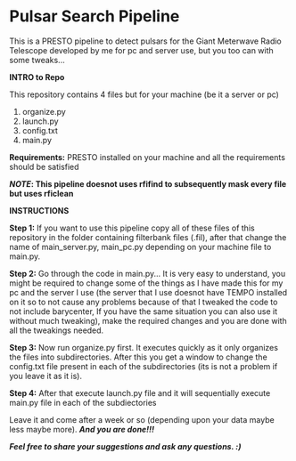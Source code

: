 # Pulsar Search Pipeline
This is a PRESTO pipeline to detect pulsars for the Giant Meterwave Radio Telescope developed by me for pc and server use, but you too can with some tweaks...

**INTRO to Repo**

This repository contains 4 files but for your machine (be it a server or pc)
1. organize.py
2. launch.py
3. config.txt
4. main.py

**Requirements:**
PRESTO installed on your machine and all the requirements should be satisfied

**_NOTE_: This pipeline doesnot uses rfifind to subsequently mask every file but uses rficlean**

**INSTRUCTIONS**

**Step 1:** If you want to use this pipeline copy all of these files of this repository in the folder containing filterbank files (.fil), after that change the name of main_server.py, main_pc.py depending on your machine file to main.py.

**Step 2:** Go through the code in main.py... It is very easy to understand, you might be required to change some of the things as I have made this for my pc and the server I use (the server that I use doesnot have TEMPO installed on it so to not cause any problems because of that I tweaked the code to not include barycenter, If you have the same situation you can also use it without much tweaking), make the required changes and you are done with all the tweakings needed. 

**Step 3:** Now run organize.py first. It executes quickly as it only organizes the files into subdirectories. After this you get a window to change the config.txt file present in each of the subdirectories (its is not a problem if you leave it as it is).

**Step 4:** After that execute launch.py file and it will sequentially execute main.py file in each of the subdiectories

Leave it and come after a week or so (depending upon your data maybe less maybe more). _**And you are done!!!**_


_**Feel free to share your suggestions and ask any questions. :)**_
